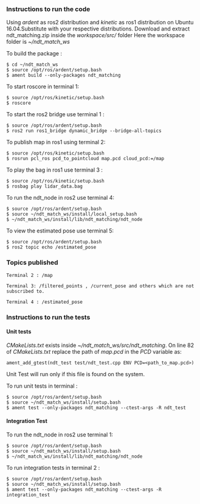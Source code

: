 ### Instructions to run the code

Using <i>ardent</i> as ros2 distribution and <i>kinetic</i> as ros1 distribution on Ubuntu 16.04.Substitute with your respective distributions.
Download and extract ndt_matching.zip inside the <i>workspace/src/</i> folder
Here the workspace folder is <i>~/ndt_match_ws </i>

To build the package :
```shell
$ cd ~/ndt_match_ws
$ source /opt/ros/ardent/setup.bash 
$ ament build --only-packages ndt_matching
```

To start roscore in terminal 1:
```shell
$ source /opt/ros/kinetic/setup.bash
$ roscore
```

To start the ros2 bridge use terminal 1 : 
```shell
$ source /opt/ros/ardent/setup.bash 
$ ros2 run ros1_bridge dynamic_bridge --bridge-all-topics
```

To publish map in ros1 using terminal 2:
```shell
$ source /opt/ros/kinetic/setup.bash
$ rosrun pcl_ros pcd_to_pointcloud map.pcd cloud_pcd:=/map
```
To play the bag in ros1 use terminal 3 :
```shell
$ source /opt/ros/kinetic/setup.bash
$ rosbag play lidar_data.bag
```

To run the ndt_node in ros2 use terminal 4:
```shell
$ source /opt/ros/ardent/setup.bash 
$ source ~/ndt_match_ws/install/local_setup.bash
$ ~/ndt_match_ws/install/lib/ndt_matching/ndt_node
```

To view the estimated pose use terminal 5:
```shell
$ source /opt/ros/ardent/setup.bash 
$ ros2 topic echo /estimated_pose
```


### Topics published

```shell
Terminal 2 : /map

Terminal 3: /filtered_points , /current_pose and others which are not subscribed to.

Terminal 4 : /estimated_pose
```

### Instructions to run the tests

#### Unit tests

<i>CMakeLists.txt</i> exists inside <i>~/ndt_match_ws/src/ndt_matching</i>.
On line 82 of <i>CMakeLists.txt</i> replace the path of <i>map.pcd</i> in the <i>PCD</i> variable as:
```shell
ament_add_gtest(ndt_test test/ndt_test.cpp ENV PCD=<path_to_map.pcd>)
```

Unit Test will run only if this file is found on the system.

To run unit tests in terminal :
```shell
$ source /opt/ros/ardent/setup.bash 
$ source ~/ndt_match_ws/install/setup.bash
$ ament test --only-packages ndt_matching --ctest-args -R ndt_test
```

#### Integration Test

To run the ndt_node in ros2 use terminal 1:
```shell
$ source /opt/ros/ardent/setup.bash 
$ source ~/ndt_match_ws/install/setup.bash
$ ~/ndt_match_ws/install/lib/ndt_matching/ndt_node
```

To run integration tests in terminal 2 :
```shell
$ source /opt/ros/ardent/setup.bash 
$ source ~/ndt_match_ws/install/setup.bash
$ ament test --only-packages ndt_matching --ctest-args -R integration_test
```
